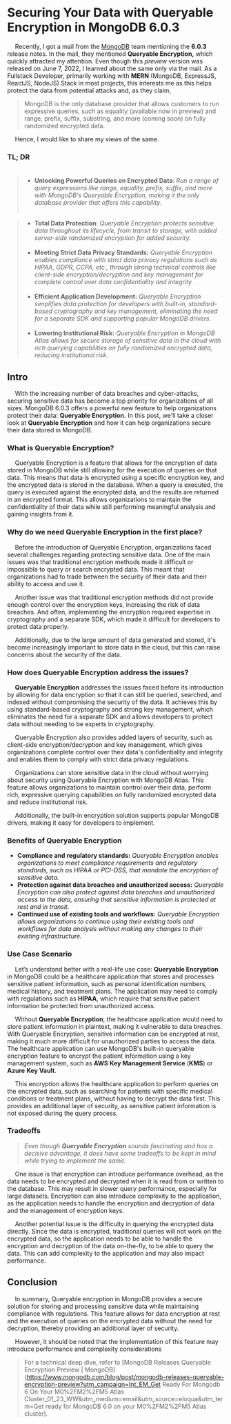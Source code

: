 # Securing Your Data with Queryable Encryption in MongoDB 6.0.3

&emsp; Recently, I got a mail from the [MongoDB](https://www.mongodb.com/docs/manual/release-notes/6.0-changelog/#std-label-6.0.3-changelog) team mentioning the **6.0.3** release notes. In the mail, they mentioned **Queryable Encryption,** which quickly attracted my attention. Even though this *preview* version was released on June 7, 2022, I learned about the same only via the mail. As a Fullstack Developer, primarily working with **MERN** (MongoDB, ExpressJS, ReactJS, NodeJS) Stack in most projects, this interests me as this helps protect the data from potential attacks and, as they claim,

> MongoDB is the only database provider that allows customers to run expressive queries, such as equality (available now in preview) and range, prefix, suffix, substring, and more (coming soon) on fully randomized encrypted data.

​&emsp; Hence, I would like to share my views of the same.

### TL; DR <br /><br />

> - **Unlocking Powerful Queries on Encrypted Data**: *Run a range of query expressions like range, equality, prefix, suffix, and more with MongoDB's Queryable Encryption, making it the only database provider that offers this capability.* <br /><br />

> - **Total Data Protection**: *Queryable Encryption protects sensitive data throughout its lifecycle, from transit to storage, with added server-side randomized encryption for added security.* <br /><br />
> - **Meeting Strict Data Privacy Standards:** *Queryable Encryption enables compliance with strict data privacy regulations such as HIPAA, GDPR, CCPA, etc., through strong technical controls like client-side encryption/decryption and key management for complete control over data confidentiality and integrity.* <br /><br />
> - **Efficient Application Development:** *Queryable Encryption simplifies data protection for developers with built-in, standard-based cryptography and key management, eliminating the need for a separate SDK and supporting popular MongoDB drivers.* <br /><br />
> - **Lowering Institutional Risk:** *Queryable Encryption in MongoDB Atlas allows for secure storage of sensitive data in the cloud with rich querying capabilities on fully randomized encrypted data, reducing institutional risk.* <br />

## Intro

&emsp; With the increasing number of data breaches and cyber-attacks, securing sensitive data has become a top priority for organizations of all sizes. MongoDB 6.0.3 offers a powerful new feature to help organizations protect their data: **Queryable Encryption.** In this post, we'll take a closer look at **Queryable Encryption** and how it can help organizations secure their data stored in MongoDB.

### What is Queryable Encryption?

&emsp; Queryable Encryption is a feature that allows for the encryption of data stored in MongoDB while still allowing for the execution of queries on that data. This means that data is encrypted using a specific encryption key, and the encrypted data is stored in the database. When a query is executed, the query is executed against the encrypted data, and the results are returned in an encrypted format. This allows organizations to maintain the confidentiality of their data while still performing meaningful analysis and gaining insights from it.

### Why do we need Queryable Encryption in the first place?

&emsp; Before the introduction of Queryable Encryption, organizations faced several challenges regarding protecting sensitive data. One of the main issues was that traditional encryption methods made it difficult or impossible to query or search encrypted data. This meant that organizations had to trade between the security of their data and their ability to access and use it.

&emsp; Another issue was that traditional encryption methods did not provide enough control over the encryption keys, increasing the risk of data breaches. And often, implementing the encryption required expertise in cryptography and a separate SDK, which made it difficult for developers to protect data properly.

&emsp; Additionally, due to the large amount of data generated and stored, it's become increasingly important to store data in the cloud, but this can raise concerns about the security of the data.

### How does Queryable Encryption address the issues?

&emsp; **Queryable Encryption** addresses the issues faced before its introduction by allowing for data encryption so that it can still be queried, searched, and indexed without compromising the security of the data. It achieves this by using standard-based cryptography and strong key management, which eliminates the need for a separate SDK and allows developers to protect data without needing to be experts in cryptography.

&emsp; Queryable Encryption also provides added layers of security, such as client-side encryption/decryption and key management, which gives organizations complete control over their data's confidentiality and integrity and enables them to comply with strict data privacy regulations.

&emsp; Organizations can store sensitive data in the cloud without worrying about security using Queryable Encryption with MongoDB Atlas. This feature allows organizations to maintain control over their data, perform rich, expressive querying capabilities on fully randomized encrypted data and reduce institutional risk.

&emsp; Additionally, the built-in encryption solution supports popular MongoDB drivers, making it easy for developers to implement.

### Benefits of Queryable Encryption

- **Compliance and regulatory standards:** *Queryable Encryption enables organizations to meet compliance requirements and regulatory standards, such as HIPAA or PCI-DSS, that mandate the encryption of sensitive data.*
- **Protection against data breaches and unauthorized access:** *Queryable Encryption can also protect against data breaches and unauthorized access to the data, ensuring that sensitive information is protected at rest and in transit.*
- **Continued use of existing tools and workflows:** *Queryable Encryption allows organizations to continue using their existing tools and workflows for data analysis without making any changes to their existing infrastructure.*

### Use Case Scenario

&emsp; Let’s understand better with a real-life use case: **Queryable Encryption** in MongoDB could be a healthcare application that stores and processes sensitive patient information, such as personal identification numbers, medical history, and treatment plans. The application may need to comply with regulations such as **HIPAA**, which require that sensitive patient information be protected from unauthorized access.

&emsp; Without **Queryable Encryption**, the healthcare application would need to store patient information in plaintext, making it vulnerable to data breaches. With  Queryable Encryption, sensitive information can be encrypted at rest, making it much more difficult for unauthorized parties to access the data. The healthcare application can use MongoDB's built-in queryable encryption feature to encrypt the patient information using a key management system, such as **AWS** **Key Management Service** (**KMS**) or **Azure** **Key Vault**.

&emsp; This encryption allows the healthcare application to perform queries on the encrypted data, such as searching for patients with specific medical conditions or treatment plans, without having to decrypt the data first. This provides an additional layer of security, as sensitive patient information is not exposed during the query process.

### Tradeoffs

> *Even though **Queryable Encryption** sounds fascinating and has a decisive advantage, it does have some tradeoffs to be kept in mind while trying to implement the same.*

&emsp; One issue is that encryption can introduce performance overhead, as the data needs to be encrypted and decrypted when it is read from or written to the database. This may result in slower query performance, especially for large datasets. Encryption can also introduce complexity to the application, as the application needs to handle the encryption and decryption of data and the management of encryption keys.

&emsp; Another potential issue is the difficulty in querying the encrypted data directly. Since the data is encrypted, traditional queries will not work on the encrypted data, so the application needs to be able to handle the encryption and decryption of the data on-the-fly, to be able to query the data. This can add complexity to the application and may also impact performance.

## Conclusion

&emsp; In summary, Queryable encryption in MongoDB provides a secure solution for storing and processing sensitive data while maintaining compliance with regulations. This feature allows for data encryption at rest and the execution of queries on the encrypted data without the need for decryption, thereby providing an additional layer of security.

&emsp; However, it should be noted that the implementation of this feature may introduce performance and complexity considerations

> For a technical deep dive, refer to [MongoDB Releases Queryable Encryption Preview | MongoDB](https://www.mongodb.com/blog/post/mongodb-releases-queryable-encryption-preview?utm_campaign=Int_EM_Get Ready For Mongodb 6 On Your M0%2FM2%2FM5 Atlas Cluster_01_23_WW&utm_medium=email&utm_source=eloqua&utm_term=Get ready for MongoDB 6.0 on your M0%2FM2%2FM5 Atlas cluster).
